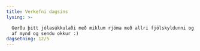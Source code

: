 ```yaml
---
title: Verkefni dagsins
lysing: >-

  Gerðu þitt jólasúkkulaði með miklum rjóma með allri fjölskyldunni og smelltu
  af mynd og sendu okkur :)
dagsetning: 12/5
---
```


